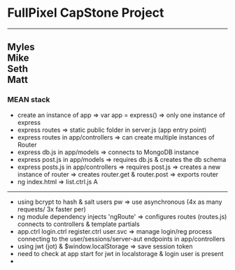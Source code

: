 # FullPixel CapStone Project  

---  
Myles   
Mike  
Seth  
Matt  
---  

### MEAN stack  

* create an instance of app => var app = express() => only one instance of express  
* express routes => static public folder in server.js (app entry point)  
* express routes in app/controllers  => can create multiple instances of Router  
* express db.js in app/models => connects to MongoDB instance  
* express post.js in app/models => requires db.js & creates the db schema  
* express posts.js in app/controllers => requires post.js => creates a new instance of router => creates router.get & router.post => exports router  
* ng index.html => list.ctrl.js  A

---  

* using bcrypt to hash & salt users pw => use asynchronous (4x as many requests/ 3x faster per)  
* ng module dependency injects 'ngRoute' => configures routes (routes.js) connects to controllers & template partials  
* app.ctrl login.ctrl register.ctrl user.svc => manage login/reg process connecting to the user/sessions/server-aut endpoints in app/controllers  
* using jwt (jot) & $window.localStorage => save session token  
* need to check at app start for jwt in localstorage & login user is present  
*   



